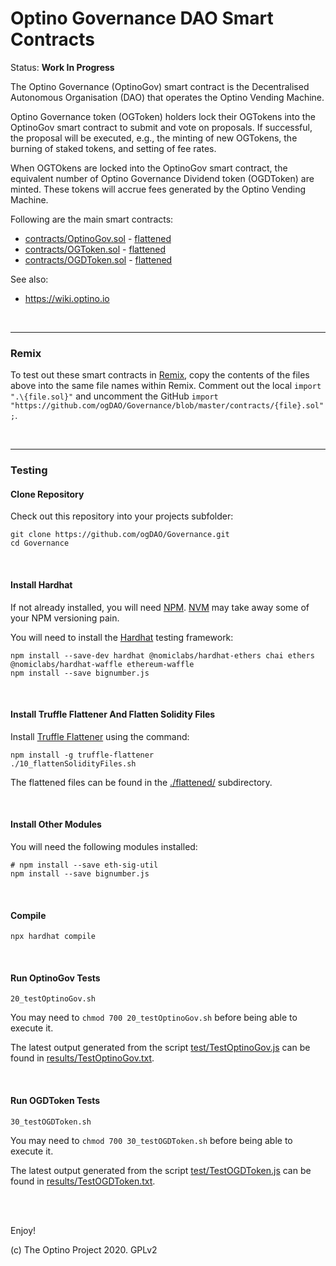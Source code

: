# Optino Governance DAO Smart Contracts

Status: **Work In Progress**

The Optino Governance (OptinoGov) smart contract is the Decentralised Autonomous Organisation (DAO) that operates the Optino Vending Machine.

Optino Governance token (OGToken) holders lock their OGTokens into the OptinoGov smart contract to submit and vote on proposals. If successful, the proposal will be executed, e.g., the minting of new OGTokens, the burning of staked tokens, and setting of fee rates.

When OGTOkens are locked into the OptinoGov smart contract, the equivalent number of Optino Governance Dividend token (OGDToken) are minted. These tokens will accrue fees generated by the Optino Vending Machine.

Following are the main smart contracts:

* [contracts/OptinoGov.sol](contracts/OptinoGov.sol) - [flattened](flattened/OptinoGov_flattened.sol)
* [contracts/OGToken.sol](contracts/OGToken.sol) - [flattened](flattened/OGToken_flattened.sol)
* [contracts/OGDToken.sol](contracts/OGDToken.sol) - [flattened](flattened/OGDToken_flattened.sol)

See also:

* https://wiki.optino.io

<br />

<hr />

### Remix

To test out these smart contracts in [Remix](http://remix.ethereum.org/), copy the contents of the files above into the same file names within Remix. Comment out the local `import ".\{file.sol}"` and uncomment the GitHub `import "https://github.com/ogDAO/Governance/blob/master/contracts/{file}.sol";`.

<br />

<hr />

### Testing

#### Clone Repository
Check out this repository into your projects subfolder:

```
git clone https://github.com/ogDAO/Governance.git
cd Governance
```

<br />

#### Install Hardhat


If not already installed, you will need [NPM](https://www.npmjs.com/). [NVM](https://github.com/nvm-sh/nvm) may take away some of your NPM versioning pain.

You will need to install the [Hardhat](https://hardhat.org/) testing framework:

```
npm install --save-dev hardhat @nomiclabs/hardhat-ethers chai ethers @nomiclabs/hardhat-waffle ethereum-waffle
npm install --save bignumber.js

```

<br />

#### Install Truffle Flattener And Flatten Solidity Files

Install [Truffle Flattener](https://github.com/nomiclabs/truffle-flattener) using the command:

```
npm install -g truffle-flattener
./10_flattenSolidityFiles.sh
```

The flattened files can be found in the [./flattened/](./flattened/) subdirectory.

<br />

#### Install Other Modules

You will need the following modules installed:

```
# npm install --save eth-sig-util
npm install --save bignumber.js
```

<br />

#### Compile

```
npx hardhat compile
```

<br />

#### Run OptinoGov Tests

```
20_testOptinoGov.sh
```

You may need to `chmod 700 20_testOptinoGov.sh` before being able to execute it.

The latest output generated from the script [test/TestOptinoGov.js](test/TestOptinoGov.js) can be found in [results/TestOptinoGov.txt](results/TestOptinoGov.txt).


<br />

#### Run OGDToken Tests

```
30_testOGDToken.sh
```

You may need to `chmod 700 30_testOGDToken.sh` before being able to execute it.

The latest output generated from the script [test/TestOGDToken.js](test/TestOGDToken.js) can be found in [results/TestOGDToken.txt](results/TestOGDToken.txt).

<br />

<br />

Enjoy!

(c) The Optino Project 2020. GPLv2
